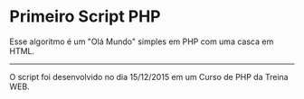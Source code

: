 # Primeiro Script PHP

Esse algoritmo é um "Olá Mundo" simples em PHP com uma casca em HTML.

---
O script foi desenvolvido no dia 15/12/2015 em um Curso de PHP da Treina WEB.
